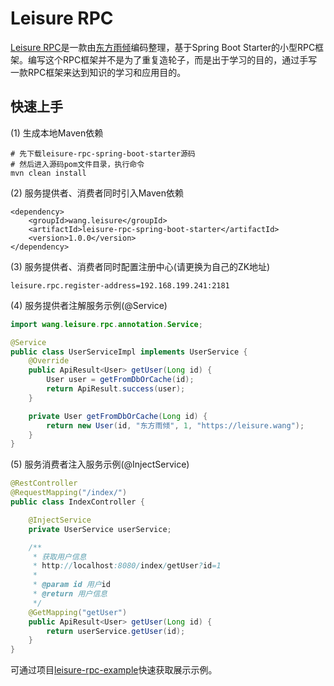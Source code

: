 # Leisure RPC
[Leisure RPC](https://github.com/OakWang/leisure-rpc-spring-boot-starter)是一款由[东方雨倾](https://leisure.wang/about-author)编码整理，基于Spring Boot Starter的小型RPC框架。编写这个RPC框架并不是为了重复造轮子，而是出于学习的目的，通过手写一款RPC框架来达到知识的学习和应用目的。

## 快速上手
(1) 生成本地Maven依赖
```
# 先下载leisure-rpc-spring-boot-starter源码
# 然后进入源码pom文件目录，执行命令
mvn clean install
```

(2) 服务提供者、消费者同时引入Maven依赖
```
<dependency>
    <groupId>wang.leisure</groupId>
    <artifactId>leisure-rpc-spring-boot-starter</artifactId>
    <version>1.0.0</version>
</dependency>
```

(3) 服务提供者、消费者同时配置注册中心(请更换为自己的ZK地址)
```
leisure.rpc.register-address=192.168.199.241:2181
```

(4) 服务提供者注解服务示例(@Service)
```java
import wang.leisure.rpc.annotation.Service;

@Service
public class UserServiceImpl implements UserService {
    @Override
    public ApiResult<User> getUser(Long id) {
        User user = getFromDbOrCache(id);
        return ApiResult.success(user);
    }

    private User getFromDbOrCache(Long id) {
        return new User(id, "东方雨倾", 1, "https://leisure.wang");
    }
}
```

(5) 服务消费者注入服务示例(@InjectService)
```java
@RestController
@RequestMapping("/index/")
public class IndexController {

    @InjectService
    private UserService userService;

    /**
     * 获取用户信息
     * http://localhost:8080/index/getUser?id=1
     *
     * @param id 用户id
     * @return 用户信息
     */
    @GetMapping("getUser")
    public ApiResult<User> getUser(Long id) {
        return userService.getUser(id);
    }
}
```

可通过项目[leisure-rpc-example](https://github.com/OakWang/leisure-rpc-example)快速获取展示示例。

